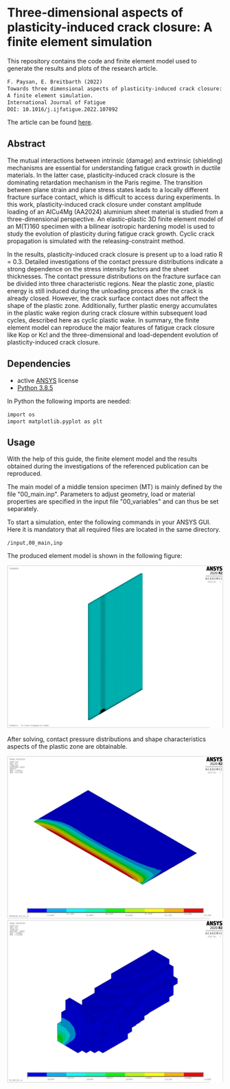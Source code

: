 # Three-dimensional aspects of plasticity-induced crack closure: A finite element simulation

This repository contains the code and finite element model used to generate the results and plots of the research article.

```
F. Paysan, E. Breitbarth (2022)
Towards three dimensional aspects of plasticity-induced crack closure: A finite element simulation.
International Journal of Fatigue
DOI: 10.1016/j.ijfatigue.2022.107092
```
The article can be found [here](https://www.sciencedirect.com/science/article/abs/pii/S0142112322003528).

## Abstract

The mutual interactions between intrinsic (damage) and extrinsic (shielding) mechanisms are essential for understanding fatigue crack growth in ductile materials. In the latter case, plasticity-induced crack closure is the dominating retardation mechanism in the Paris regime. The transition between plane strain and plane stress states leads to a locally different fracture surface contact, which is difficult to access during experiments. In this work, plasticity-induced crack closure under constant amplitude loading of an AlCu4Mg (AA2024) aluminium sheet material is studied from a three-dimensional perspective. An elastic–plastic 3D finite element model of an M(T)160 specimen with a bilinear isotropic hardening model is used to study the evolution of plasticity during fatigue crack growth. Cyclic crack propagation is simulated with the releasing-constraint method.

In the results, plasticity-induced crack closure is present up to a load ratio R = 0.3. Detailed investigations of the contact pressure distributions indicate a strong dependence on the stress intensity factors and the sheet thicknesses. The contact pressure distributions on the fracture surface can be divided into three characteristic regions. Near the plastic zone, plastic energy is still induced during the unloading process after the crack is already closed. However, the crack surface contact does not affect the shape of the plastic zone. Additionally, further plastic energy accumulates in the plastic wake region during crack closure within subsequent load cycles, described here as cyclic plastic wake. In summary, the finite element model can reproduce the major features of fatigue crack closure like Kop or Kcl and the three-dimensional and load-dependent evolution of plasticity-induced crack closure.

## Dependencies

- active [ANSYS](https://www.ansys.com/) license
- [Python 3.8.5](https://www.python.org/)

In Python the following imports are needed:
```
import os
import matplotlib.pyplot as plt
```

## Usage

With the help of this guide, the finite element model and the results obtained during the investigations of the referenced publication can be reproduced.

The main model of a middle tension specimen (MT) is mainly defined by the file "00_main.inp". Parameters to adjust geometry, load or material properties are specified in the input file "00_variables" and can thus be set separately.

To start a simulation, enter the following commands in your ANSYS GUI. Here it is mandatory that all required files are located in the same directory.

```
/input,00_main,inp
```

The produced element model is shown in the following figure:

![finite element model](assets/fe_model.jpg)

After solving, contact pressure distributions and shape characteristics aspects of the plastic zone are obtainable. 

![contact pressure distribution](assets/contact_distribution.jpg)
![plastic zone](assets/plastic_zone.jpg)